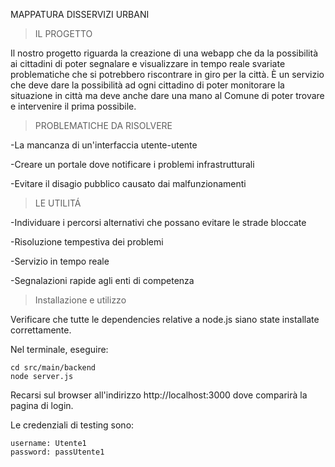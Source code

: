 MAPPATURA DISSERVIZI URBANI

>IL PROGETTO

Il nostro progetto riguarda la creazione di una webapp che da la possibilità ai cittadini di poter segnalare e visualizzare in tempo reale svariate problematiche che si potrebbero riscontrare in giro per la città. È un servizio che deve dare la possibilità ad ogni cittadino di poter monitorare la situazione in città ma deve anche dare una mano al Comune di poter trovare e intervenire il prima possibile.

>PROBLEMATICHE DA RISOLVERE

-La mancanza di un'interfaccia utente-utente

-Creare un portale dove notificare i problemi infrastrutturali

-Evitare il disagio pubblico causato dai malfunzionamenti

>LE UTILITÁ

-Individuare i percorsi alternativi che possano evitare le strade bloccate

-Risoluzione tempestiva dei problemi

-Servizio in tempo reale

-Segnalazioni rapide agli enti di competenza

>Installazione e utilizzo

Verificare che tutte le dependencies relative a node.js siano state installate correttamente.

Nel terminale, eseguire:
```
cd src/main/backend
node server.js
```

Recarsi sul browser all'indirizzo http://localhost:3000 dove comparirà la pagina di login.

Le credenziali di testing sono:
```
username: Utente1
password: passUtente1
```